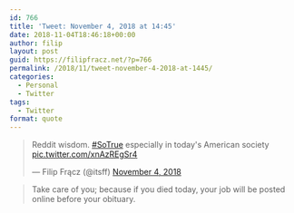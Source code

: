 ```yaml
---
id: 766
title: 'Tweet: November 4, 2018 at 14:45'
date: 2018-11-04T18:46:18+00:00
author: filip
layout: post
guid: https://filipfracz.net/?p=766
permalink: /2018/11/tweet-november-4-2018-at-1445/
categories:
  - Personal
  - Twitter
tags:
  - Twitter
format: quote
---
```

<blockquote class="twitter-tweet" data-lang="en">
<p dir="ltr" lang="en">Reddit wisdom. <a href="https://twitter.com/hashtag/SoTrue?src=hash&amp;ref_src=twsrc%5Etfw">#SoTrue</a> especially in today's American society <a href="https://t.co/xnAzREgSr4">pic.twitter.com/xnAzREgSr4</a></p>
— Filip Frącz (@itsff) <a href="https://twitter.com/itsff/status/1059215048189587466?ref_src=twsrc%5Etfw">November 4, 2018</a></blockquote>
<script async src="https://platform.twitter.com/widgets.js" charset="utf-8"></script>

<blockquote>Take care of you; because if you died today, your job will be posted online before your obituary.</blockquote>